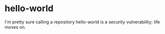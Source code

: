 # hello-world
I'm pretty sure calling a repository hello-world is a security vulnerability; life moves on.
